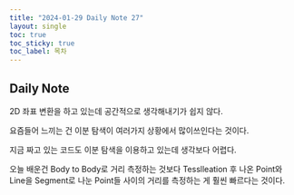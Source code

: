 ```yaml
---
title: "2024-01-29 Daily Note 27"
layout: single
toc: true
toc_sticky: true
toc_label: 목차
---
```


## Daily Note

2D 좌표 변환을 하고 있는데 공간적으로 생각해내기가 쉽지 않다.

요즘들어 느끼는 건 이분 탐색이 여러가지 상황에서 많이쓰인다는 것이다.

지금 짜고 있는 코드도 이분 탐색을 이용하고 있는데 생각보다 어렵다.

오늘 배운건 Body to Body로 거리 측정하는 것보다 Tesslleation 후 나온 Point와 Line을 Segment로 나눈 Point들 사이의 거리를 측정하는 게 훨씬 빠르다는 것이다.

